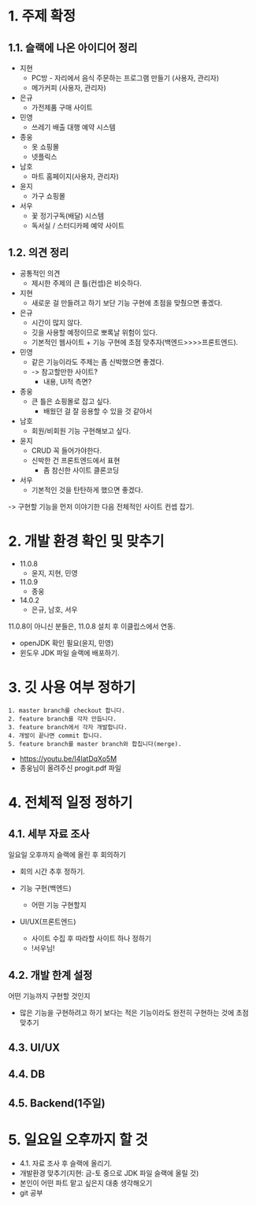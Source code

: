 # 1. 주제 확정
## 1.1. 슬랙에 나온 아이디어 정리
- 지현
  - PC방 - 자리에서 음식 주문하는 프로그램 만들기 (사용자, 관리자)
  - 메가커피 (사용자, 관리자)
- 은규
  - 가전제품 구매 사이트
- 민영
  - 쓰레기 배출 대행 예약 시스템
- 종웅
  - 옷 쇼핑몰
  - 넷플릭스
- 남호
  - 마트 홈페이지(사용자, 관리자)
- 윤지
  - 가구 쇼핑몰
- 서우  
  - 꽃 정기구독(배달) 시스템
  - 독서실 / 스터디카페 예약 사이트

## 1.2. 의견 정리
- 공통적인 의견
  - 제시한 주제의 큰 틀(컨셉)은 비슷하다.
- 지현
  - 새로운 걸 만들려고 하기 보단 기능 구현에 초점을 맞췄으면 좋겠다.
- 은규
  - 시간이 많지 않다.
  - 깃을 사용할 예정이므로 뽀록날 위험이 있다.
  - 기본적인 웹사이트 + 기능 구현에 초점 맞추자(백엔드>>>>프론트엔드).
- 민영
  - 같은 기능이라도 주제는 좀 신박했으면 좋겠다.
  - -> 참고할만한 사이트?
    - 내용, UI적 측면?
- 종웅
  - 큰 틀은 쇼핑몰로 잡고 싶다.
    - 배웠던 걸 잘 응용할 수 있을 것 같아서
- 남호
  - 회원/비회원 기능 구현해보고 싶다.
- 윤지
  - CRUD 꼭 들어가야한다.
  - 신박한 건 프론트엔드에서 표현
    - 좀 참신한 사이트 클론코딩
- 서우
  - 기본적인 것을 탄탄하게 했으면 좋겠다.


-> 구현할 기능을 먼저 이야기한 다음 전체적인 사이트 컨셉 잡기.

# 2. 개발 환경 확인 및 맞추기
- 11.0.8
  - 윤지, 지현, 민영
- 11.0.9
  - 종웅
- 14.0.2
  - 은규, 남호, 서우

11.0.8이 아니신 분들은, 11.0.8 설치 후 이클립스에서 연동.

- openJDK 확인 필요(윤지, 민영)
- 윈도우 JDK 파일 슬랙에 배포하기.

# 3. 깃 사용 여부 정하기
```text
1. master branch를 checkout 합니다.
2. feature branch를 각자 만듭니다.
3. feature branch에서 각자 개발합니다.
4. 개발이 끝나면 commit 합니다.
5. feature branch를 master branch와 합칩니다(merge).
```
- https://youtu.be/I4latDqXo5M
- 종웅님이 올려주신 progit.pdf 파일

# 4. 전체적 일정 정하기
## 4.1. 세부 자료 조사
일요일 오후까지 슬랙에 올린 후 회의하기
- 회의 시간 추후 정하기.

- 기능 구현(백엔드)
  - 어떤 기능 구현할지
- UI/UX(프론트엔드)
  - 사이트 수집 후 따라할 사이트 하나 정하기
  - !서우님!
## 4.2. 개발 한계 설정
어떤 기능까지 구현할 것인지
- 많은 기능을 구현하려고 하기 보다는 적은 기능이라도 완전히 구현하는 것에 초점 맞추기
## 4.3. UI/UX

## 4.4. DB

## 4.5. Backend(1주일)

# 5. 일요일 오후까지 할 것
- 4.1. 자료 조사 후 슬랙에 올리기.
- 개발환경 맞추기(지현: 금-토 중으로 JDK 파일 슬랙에 올릴 것)
- 본인이 어떤 파트 맡고 싶은지 대충 생각해오기
- git 공부